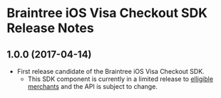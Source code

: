 # Braintree iOS Visa Checkout SDK Release Notes

## 1.0.0 (2017-04-14)

* First release candidate of the Braintree iOS Visa Checkout SDK.
  * This SDK component is currently in a limited release to [elligible merchants](https://articles.braintreepayments.com/guides/payment-methods/visa-checkout#limited-release-eligibility) and the API is subject to change.
